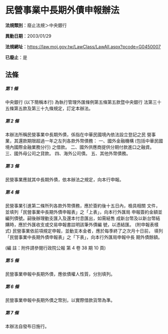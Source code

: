 # 民營事業中長期外債申報辦法

**法規類別**：廢止法規＞中央銀行

**異動日期**：2003/01/29  

**法規網址**：https://law.moj.gov.tw/LawClass/LawAll.aspx?pcode=G0450007

**已廢止**：是



## 法條
##### 第 1 條
中央銀行 (以下簡稱本行) 為執行管理外匯條例第五條第五款暨中央銀行
法第三十五條第五款及第三十九條規定，訂定本辦法。

##### 第 2 條
本辦法所稱民營事業中長期外債，係指在中華民國境內依法設立登記之民
營事業，其還款期限超過一年之左列各款外幣債務：
一、國外金融機構 (包括中華民國境內國際金融業務分行) 之借款。
二、國外供應商提供分期付款進口之融資。
三、國外母公司之貸款。
四、海外公司債。
五、其他外幣債務。


##### 第 3 條
民營事業應就其中長期外債，依本辦法之規定，向本行申報。

##### 第 4 條
民營事業引進第二條所列各款外幣債務，應於簽約後十五日內，檢具相關
文件，並填列「民營事業中長期外債申報表」之「上表」，向本行外匯局
申報簽約金額並編列債號。嗣後辦理動支匯入及還本付息匯出，如需結售
成新台幣及以新台幣結購時，應於外匯收支或交易申報書註明該筆外債編
號，以憑結匯。 (附申報表樣式)
民營事業依前項規定申報，並動支本金者，應於每季終了之次月十日前，
填列「民營事業中長期外債申報表」之「下表」，向本行外匯局申報中長
期外債餘額。

 (編      註：附件請參閱行政院公報 第 4 卷 38 期 10 頁)

##### 第 5 條
民營事業申報中長期外債，應依債權人性質，分別填列。

##### 第 6 條
民營事業申報中長期外債之幣別，以實際借款貨幣為準。

##### 第 7 條
本辦法自發布日施行。


